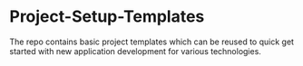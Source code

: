 # Project-Setup-Templates
The repo contains basic project templates which can be reused to quick get started with new application development for various technologies.
